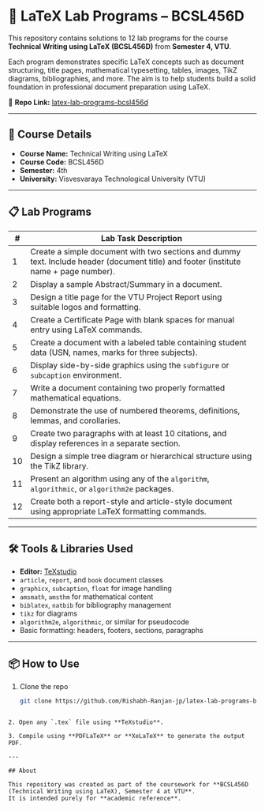 # 📄 LaTeX Lab Programs – BCSL456D

This repository contains solutions to 12 lab programs for the course **Technical Writing using LaTeX (BCSL456D)** from **Semester 4, VTU**.

Each program demonstrates specific LaTeX concepts such as document structuring, title pages, mathematical typesetting, tables, images, TikZ diagrams, bibliographies, and more. The aim is to help students build a solid foundation in professional document preparation using LaTeX.

🔗 **Repo Link:** [latex-lab-programs-bcsl456d](https://github.com/Rishabh-Ranjan-jp/latex-lab-programs-bcsl456d)

---

## 📘 Course Details

- **Course Name:** Technical Writing using LaTeX
- **Course Code:** BCSL456D
- **Semester:** 4th
- **University:** Visvesvaraya Technological University (VTU)

---

## 📋 Lab Programs

| #  | Lab Task Description |
|----|----------------------|
| 1  | Create a simple document with two sections and dummy text. Include header (document title) and footer (institute name + page number). |
| 2  | Display a sample Abstract/Summary in a document. |
| 3  | Design a title page for the VTU Project Report using suitable logos and formatting. |
| 4  | Create a Certificate Page with blank spaces for manual entry using LaTeX commands. |
| 5  | Create a document with a labeled table containing student data (USN, names, marks for three subjects). |
| 6  | Display side-by-side graphics using the `subfigure` or `subcaption` environment. |
| 7  | Write a document containing two properly formatted mathematical equations. |
| 8  | Demonstrate the use of numbered theorems, definitions, lemmas, and corollaries. |
| 9  | Create two paragraphs with at least 10 citations, and display references in a separate section. |
| 10 | Design a simple tree diagram or hierarchical structure using the TikZ library. |
| 11 | Present an algorithm using any of the `algorithm`, `algorithmic`, or `algorithm2e` packages. |
| 12 | Create both a report-style and article-style document using appropriate LaTeX formatting commands. |

---

## 🛠 Tools & Libraries Used

- **Editor:** [TeXstudio](https://www.texstudio.org/)
- `article`, `report`, and `book` document classes
- `graphicx`, `subcaption`, `float` for image handling
- `amsmath`, `amsthm` for mathematical content
- `biblatex`, `natbib` for bibliography management
- `tikz` for diagrams
- `algorithm2e`, `algorithmic`, or similar for pseudocode
- Basic formatting: headers, footers, sections, paragraphs

---

## 📦 How to Use

1. Clone the repo
   ```bash
   git clone https://github.com/Rishabh-Ranjan-jp/latex-lab-programs-bcsl456d
```

2. Open any `.tex` file using **TeXstudio**.

3. Compile using **PDFLaTeX** or **XeLaTeX** to generate the output PDF.

---

## About

This repository was created as part of the coursework for **BCSL456D (Technical Writing using LaTeX), Semester 4 at VTU**.
It is intended purely for **academic reference**.
